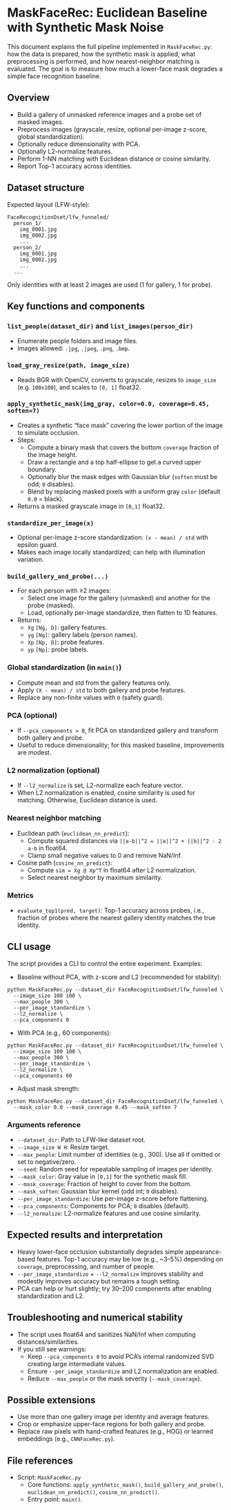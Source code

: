 # MaskFaceRec: Euclidean Baseline with Synthetic Mask Noise

This document explains the full pipeline implemented in `MaskFaceRec.py`: how the data is prepared, how the synthetic mask is applied, what preprocessing is performed, and how nearest-neighbor matching is evaluated. The goal is to measure how much a lower-face mask degrades a simple face recognition baseline.

## Overview

- Build a gallery of unmasked reference images and a probe set of masked images.
- Preprocess images (grayscale, resize, optional per-image z-score, global standardization).
- Optionally reduce dimensionality with PCA.
- Optionally L2-normalize features.
- Perform 1-NN matching with Euclidean distance or cosine similarity.
- Report Top-1 accuracy across identities.

## Dataset structure

Expected layout (LFW-style):

```
FaceRecognitionDset/lfw_funneled/
  person_1/
    img_0001.jpg
    img_0002.jpg
    ...
  person_2/
    img_0001.jpg
    img_0002.jpg
    ...
  ...
```

Only identities with at least 2 images are used (1 for gallery, 1 for probe).

## Key functions and components

### `list_people(dataset_dir)` and `list_images(person_dir)`
- Enumerate people folders and image files.
- Images allowed: `.jpg`, `.jpeg`, `.png`, `.bmp`.

### `load_gray_resize(path, image_size)`
- Reads BGR with OpenCV, converts to grayscale, resizes to `image_size` (e.g. `100x100`), and scales to `[0, 1]` float32.

### `apply_synthetic_mask(img_gray, color=0.0, coverage=0.45, soften=7)`
- Creates a synthetic “face mask” covering the lower portion of the image to simulate occlusion.
- Steps:
  - Compute a binary mask that covers the bottom `coverage` fraction of the image height.
  - Draw a rectangle and a top half-ellipse to get a curved upper boundary.
  - Optionally blur the mask edges with Gaussian blur (`soften` must be odd; `0` disables).
  - Blend by replacing masked pixels with a uniform gray `color` (default `0.0` = black).
- Returns a masked grayscale image in `[0,1]` float32.

### `standardize_per_image(x)`
- Optional per-image z-score standardization: `(x - mean) / std` with epsilon guard.
- Makes each image locally standardized; can help with illumination variation.

### `build_gallery_and_probe(...)`
- For each person with ≥2 images:
  - Select one image for the gallery (unmasked) and another for the probe (masked).
  - Load, optionally per-image standardize, then flatten to 1D features.
- Returns:
  - `Xg` `[Ng, D]`: gallery features.
  - `yg` `[Ng]`: gallery labels (person names).
  - `Xp` `[Np, D]`: probe features.
  - `yp` `[Np]`: probe labels.

### Global standardization (in `main()`)
- Compute mean and std from the gallery features only.
- Apply `(X - mean) / std` to both gallery and probe features.
- Replace any non-finite values with `0` (safety guard).

### PCA (optional)
- If `--pca_components > 0`, fit PCA on standardized gallery and transform both gallery and probe.
- Useful to reduce dimensionality; for this masked baseline, improvements are modest.

### L2 normalization (optional)
- If `--l2_normalize` is set, L2-normalize each feature vector.
- When L2 normalization is enabled, cosine similarity is used for matching. Otherwise, Euclidean distance is used.

### Nearest neighbor matching
- Euclidean path (`euclidean_nn_predict`):
  - Compute squared distances via `||a-b||^2 = ||a||^2 + ||b||^2 - 2 a·b` in float64.
  - Clamp small negative values to 0 and remove NaN/Inf.
- Cosine path (`cosine_nn_predict`):
  - Compute `sim = Xg @ Xp^T` in float64 after L2 normalization.
  - Select nearest neighbor by maximum similarity.

### Metrics
- `evaluate_top1(pred, target)`: Top-1 accuracy across probes, i.e., fraction of probes where the nearest gallery identity matches the true identity.

## CLI usage

The script provides a CLI to control the entire experiment. Examples:

- Baseline without PCA, with z-score and L2 (recommended for stability):

```
python MaskFaceRec.py --dataset_dir FaceRecognitionDset/lfw_funneled \
  --image_size 100 100 \
  --max_people 300 \
  --per_image_standardize \
  --l2_normalize \
  --pca_components 0
```

- With PCA (e.g., 60 components):

```
python MaskFaceRec.py --dataset_dir FaceRecognitionDset/lfw_funneled \
  --image_size 100 100 \
  --max_people 300 \
  --per_image_standardize \
  --l2_normalize \
  --pca_components 60
```

- Adjust mask strength:

```
python MaskFaceRec.py --dataset_dir FaceRecognitionDset/lfw_funneled \
  --mask_color 0.0 --mask_coverage 0.45 --mask_soften 7
```

### Arguments reference
- `--dataset_dir`: Path to LFW-like dataset root.
- `--image_size W H`: Resize target.
- `--max_people`: Limit number of identities (e.g., 300). Use all if omitted or set to negative/zero.
- `--seed`: Random seed for repeatable sampling of images per identity.
- `--mask_color`: Gray value in `[0,1]` for the synthetic mask fill.
- `--mask_coverage`: Fraction of height to cover from the bottom.
- `--mask_soften`: Gaussian blur kernel (odd int; `0` disables).
- `--per_image_standardize`: Use per-image z-score before flattening.
- `--pca_components`: Components for PCA; `0` disables (default).
- `--l2_normalize`: L2-normalize features and use cosine similarity.

## Expected results and interpretation
- Heavy lower-face occlusion substantially degrades simple appearance-based features. Top-1 accuracy may be low (e.g., ~3–5%) depending on `coverage`, preprocessing, and number of people.
- `--per_image_standardize` + `--l2_normalize` improves stability and modestly improves accuracy but remains a tough setting.
- PCA can help or hurt slightly; try 30–200 components after enabling standardization and L2.

## Troubleshooting and numerical stability
- The script uses float64 and sanitizes NaN/Inf when computing distances/similarities.
- If you still see warnings:
  - Keep `--pca_components 0` to avoid PCA’s internal randomized SVD creating large intermediate values.
  - Ensure `--per_image_standardize` and L2 normalization are enabled.
  - Reduce `--max_people` or the mask severity (`--mask_coverage`).

## Possible extensions
- Use more than one gallery image per identity and average features.
- Crop or emphasize upper-face regions for both gallery and probe.
- Replace raw pixels with hand-crafted features (e.g., HOG) or learned embeddings (e.g., `CNNFaceRec.py`).

## File references
- Script: `MaskFaceRec.py`
  - Core functions: `apply_synthetic_mask()`, `build_gallery_and_probe()`, `euclidean_nn_predict()`, `cosine_nn_predict()`.
  - Entry point: `main()`.
